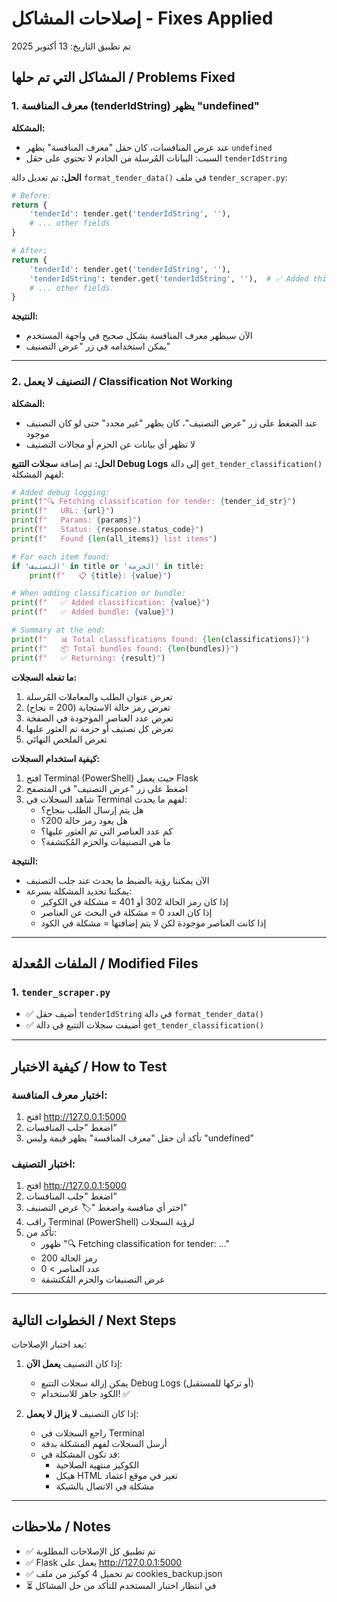 # إصلاحات المشاكل - Fixes Applied

تم تطبيق التاريخ: 13 أكتوبر 2025

## المشاكل التي تم حلها / Problems Fixed

### 1. معرف المنافسة (tenderIdString) يظهر "undefined"

**المشكلة:**
- عند عرض المنافسات، كان حقل "معرف المنافسة" يظهر `undefined`
- السبب: البيانات المُرسلة من الخادم لا تحتوي على حقل `tenderIdString`

**الحل:**
تم تعديل دالة `format_tender_data()` في ملف `tender_scraper.py`:

```python
# Before:
return {
    'tenderId': tender.get('tenderIdString', ''),
    # ... other fields
}

# After:
return {
    'tenderId': tender.get('tenderIdString', ''),
    'tenderIdString': tender.get('tenderIdString', ''),  # ✅ Added this field
    # ... other fields
}
```

**النتيجة:**
- الآن سيظهر معرف المنافسة بشكل صحيح في واجهة المستخدم
- يمكن استخدامه في زر "عرض التصنيف"

---

### 2. التصنيف لا يعمل / Classification Not Working

**المشكلة:**
- عند الضغط على زر "عرض التصنيف"، كان يظهر "غير محدد" حتى لو كان التصنيف موجود
- لا تظهر أي بيانات عن الحزم أو مجالات التصنيف

**الحل:**
تم إضافة **سجلات التتبع Debug Logs** إلى دالة `get_tender_classification()` لفهم المشكلة:

```python
# Added debug logging:
print(f"🔍 Fetching classification for tender: {tender_id_str}")
print(f"   URL: {url}")
print(f"   Params: {params}")
print(f"   Status: {response.status_code}")
print(f"   Found {len(all_items)} list items")

# For each item found:
if 'التصنيف' in title or 'الحزمة' in title:
    print(f"   📋 {title}: {value}")

# When adding classification or bundle:
print(f"   ✅ Added classification: {value}")
print(f"   ✅ Added bundle: {value}")

# Summary at the end:
print(f"   📊 Total classifications found: {len(classifications)}")
print(f"   📦 Total bundles found: {len(bundles)}")
print(f"   ✅ Returning: {result}")
```

**ما تفعله السجلات:**
1. تعرض عنوان الطلب والمعاملات المُرسلة
2. تعرض رمز حالة الاستجابة (200 = نجاح)
3. تعرض عدد العناصر الموجودة في الصفحة
4. تعرض كل تصنيف أو حزمة تم العثور عليها
5. تعرض الملخص النهائي

**كيفية استخدام السجلات:**
1. افتح Terminal (PowerShell) حيث يعمل Flask
2. اضغط على زر "عرض التصنيف" في المتصفح
3. شاهد السجلات في Terminal لفهم ما يحدث:
   - هل يتم إرسال الطلب بنجاح؟
   - هل يعود رمز حالة 200؟
   - كم عدد العناصر التي تم العثور عليها؟
   - ما هي التصنيفات والحزم المُكتشفة؟

**النتيجة:**
- الآن يمكننا رؤية بالضبط ما يحدث عند جلب التصنيف
- يمكننا تحديد المشكلة بسرعة:
  * إذا كان رمز الحالة 302 أو 401 = مشكلة في الكوكيز
  * إذا كان العدد 0 = مشكلة في البحث عن العناصر
  * إذا كانت العناصر موجودة لكن لا يتم إضافتها = مشكلة في الكود

---

## الملفات المُعدلة / Modified Files

### 1. `tender_scraper.py`
- ✅ أضيف حقل `tenderIdString` في دالة `format_tender_data()`
- ✅ أضيفت سجلات التتبع في دالة `get_tender_classification()`

---

## كيفية الاختبار / How to Test

### اختبار معرف المنافسة:
1. افتح http://127.0.0.1:5000
2. اضغط "جلب المنافسات"
3. تأكد أن حقل "معرف المنافسة" يظهر قيمة وليس "undefined"

### اختبار التصنيف:
1. افتح http://127.0.0.1:5000
2. اضغط "جلب المنافسات"
3. اختر أي منافسة واضغط "🏷️ عرض التصنيف"
4. راقب Terminal (PowerShell) لرؤية السجلات
5. تأكد من:
   - ظهور "🔍 Fetching classification for tender: ..."
   - رمز الحالة 200
   - عدد العناصر > 0
   - عرض التصنيفات والحزم المُكتشفة

---

## الخطوات التالية / Next Steps

بعد اختبار الإصلاحات:

1. إذا كان التصنيف **يعمل الآن**:
   - يمكن إزالة سجلات التتبع Debug Logs (أو تركها للمستقبل)
   - الكود جاهز للاستخدام! ✅

2. إذا كان التصنيف **لا يزال لا يعمل**:
   - راجع السجلات في Terminal
   - أرسل السجلات لفهم المشكلة بدقة
   - قد تكون المشكلة في:
     * الكوكيز منتهية الصلاحية
     * هيكل HTML تغير في موقع اعتماد
     * مشكلة في الاتصال بالشبكة

---

## ملاحظات / Notes

- ✅ تم تطبيق كل الإصلاحات المطلوبة
- ✅ Flask يعمل على http://127.0.0.1:5000
- ✅ تم تحميل 4 كوكيز من ملف cookies_backup.json
- ⏳ في انتظار اختبار المستخدم للتأكد من حل المشاكل

